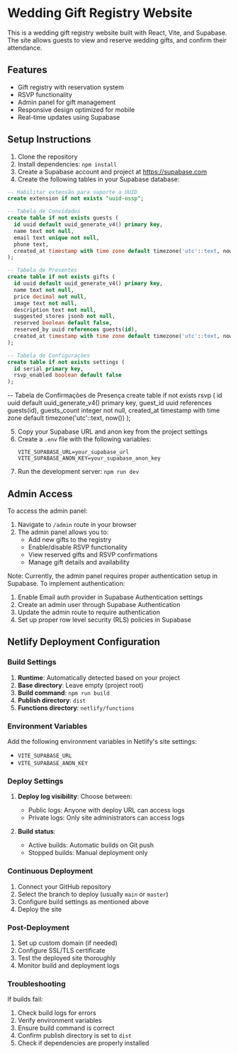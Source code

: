 # Wedding Gift Registry Website

This is a wedding gift registry website built with React, Vite, and Supabase. The site allows guests to view and reserve wedding gifts, and confirm their attendance.

## Features

- Gift registry with reservation system
- RSVP functionality
- Admin panel for gift management
- Responsive design optimized for mobile
- Real-time updates using Supabase

## Setup Instructions

1. Clone the repository
2. Install dependencies: `npm install`
3. Create a Supabase account and project at https://supabase.com
4. Create the following tables in your Supabase database:

```sql
-- Habilitar extensão para suporte a UUID
create extension if not exists "uuid-ossp";

-- Tabela de Convidados
create table if not exists guests (
  id uuid default uuid_generate_v4() primary key,
  name text not null,
  email text unique not null,
  phone text,
  created_at timestamp with time zone default timezone('utc'::text, now())
);

-- Tabela de Presentes
create table if not exists gifts (
  id uuid default uuid_generate_v4() primary key,
  name text not null,
  price decimal not null,
  image text not null,
  description text not null,
  suggested_stores jsonb not null,
  reserved boolean default false,
  reserved_by uuid references guests(id),
  created_at timestamp with time zone default timezone('utc'::text, now())
);

-- Tabela de Configurações
create table if not exists settings (
  id serial primary key,
  rsvp_enabled boolean default false
);
```

-- Tabela de Confirmações de Presença
create table if not exists rsvp (
  id uuid default uuid_generate_v4() primary key,
  guest_id uuid references guests(id),
  guests_count integer not null,
  created_at timestamp with time zone default timezone('utc'::text, now())
);

5. Copy your Supabase URL and anon key from the project settings
6. Create a `.env` file with the following variables:
   ```
   VITE_SUPABASE_URL=your_supabase_url
   VITE_SUPABASE_ANON_KEY=your_supabase_anon_key
   ```
7. Run the development server: `npm run dev`

## Admin Access

To access the admin panel:

1. Navigate to `/admin` route in your browser
2. The admin panel allows you to:
   - Add new gifts to the registry
   - Enable/disable RSVP functionality
   - View reserved gifts and RSVP confirmations
   - Manage gift details and availability

Note: Currently, the admin panel requires proper authentication setup in Supabase. To implement authentication:

1. Enable Email auth provider in Supabase Authentication settings
2. Create an admin user through Supabase Authentication
3. Update the admin route to require authentication
4. Set up proper row level security (RLS) policies in Supabase

## Netlify Deployment Configuration

### Build Settings

1. **Runtime**: Automatically detected based on your project
2. **Base directory**: Leave empty (project root)
3. **Build command**: `npm run build`
4. **Publish directory**: `dist`
5. **Functions directory**: `netlify/functions`

### Environment Variables

Add the following environment variables in Netlify's site settings:
- `VITE_SUPABASE_URL`
- `VITE_SUPABASE_ANON_KEY`

### Deploy Settings

1. **Deploy log visibility**: Choose between:
   - Public logs: Anyone with deploy URL can access logs
   - Private logs: Only site administrators can access logs

2. **Build status**:
   - Active builds: Automatic builds on Git push
   - Stopped builds: Manual deployment only

### Continuous Deployment

1. Connect your GitHub repository
2. Select the branch to deploy (usually `main` or `master`)
3. Configure build settings as mentioned above
4. Deploy the site

### Post-Deployment

1. Set up custom domain (if needed)
2. Configure SSL/TLS certificate
3. Test the deployed site thoroughly
4. Monitor build and deployment logs

### Troubleshooting

If builds fail:
1. Check build logs for errors
2. Verify environment variables
3. Ensure build command is correct
4. Confirm publish directory is set to `dist`
5. Check if dependencies are properly installed